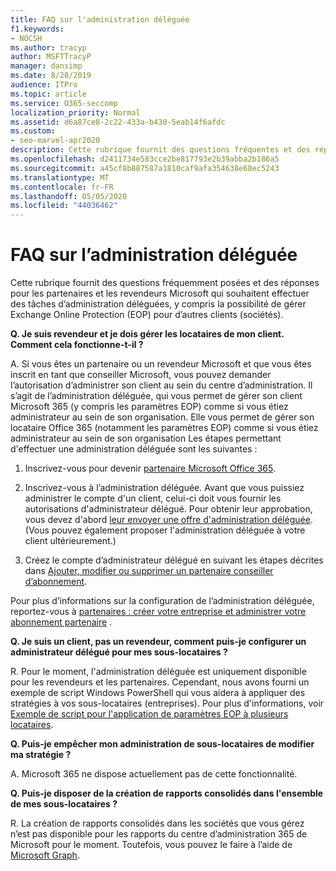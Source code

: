 ```yaml
---
title: FAQ sur l'administration déléguée
f1.keywords:
- NOCSH
ms.author: tracyp
author: MSFTTracyP
manager: dansimp
ms.date: 8/28/2019
audience: ITPro
ms.topic: article
ms.service: O365-seccomp
localization_priority: Normal
ms.assetid: d6a87ce8-2c22-433a-b430-5eab14f6afdc
ms.custom:
- seo-marvel-apr2020
description: Cette rubrique fournit des questions fréquentes et des réponses pour les partenaires et les revendeurs Microsoft qui souhaitent effectuer des tâches d’administration Microsoft 365 déléguées.
ms.openlocfilehash: d2411734e583cce2be817793e2b39abba2b186a5
ms.sourcegitcommit: a45cf8b887587a1810caf9afa354638e68ec5243
ms.translationtype: MT
ms.contentlocale: fr-FR
ms.lasthandoff: 05/05/2020
ms.locfileid: "44036462"
---
```

# <a name="delegated-administration-faq"></a>FAQ sur l’administration déléguée

Cette rubrique fournit des questions fréquemment posées et des réponses pour les partenaires et les revendeurs Microsoft qui souhaitent effectuer des tâches d’administration déléguées, y compris la possibilité de gérer Exchange Online Protection (EOP) pour d’autres clients (sociétés).

**Q. Je suis revendeur et je dois gérer les locataires de mon client. Comment cela fonctionne-t-il ?**

A. Si vous êtes un partenaire ou un revendeur Microsoft et que vous êtes inscrit en tant que conseiller Microsoft, vous pouvez demander l’autorisation d’administrer son client au sein du centre d’administration. Il s’agit de l’administration déléguée, qui vous permet de gérer son client Microsoft 365 (y compris les paramètres EOP) comme si vous étiez administrateur au sein de son organisation. Elle vous permet de gérer son locataire Office 365 (notamment les paramètres EOP) comme si vous étiez administrateur au sein de son organisation Les étapes permettant d'effectuer une administration déléguée sont les suivantes :

1. Inscrivez-vous pour devenir [partenaire Microsoft Office 365](https://aka.ms/cloudbenefits).

2. Inscrivez-vous à l’administration déléguée. Avant que vous puissiez administrer le compte d'un client, celui-ci doit vous fournir les autorisations d'administrateur délégué. Pour obtenir leur approbation, vous devez d'abord [leur envoyer une offre d'administration déléguée](https://support.office.com/article/26530dc0-ebba-415b-86b1-b55bc06b073e). (Vous pouvez également proposer l'administration déléguée à votre client ultérieurement.)

3. Créez le compte d’administrateur délégué en suivant les étapes décrites dans [Ajouter, modifier ou supprimer un partenaire conseiller d’abonnement](https://docs.microsoft.com/office365/admin/misc/add-partner).

Pour plus d’informations sur la configuration de l’administration déléguée, reportez-vous à [partenaires : créer votre entreprise et administrer votre abonnement partenaire](https://support.office.com/article/30dd1681-47e0-4cbc-abfe-a222cd111319) .

**Q. Je suis un client, pas un revendeur, comment puis-je configurer un administrateur délégué pour mes sous-locataires ?**

R. Pour le moment, l'administration déléguée est uniquement disponible pour les revendeurs et les partenaires. Cependant, nous avons fourni un exemple de script Windows PowerShell qui vous aidera à appliquer des stratégies à vos sous-locataires (entreprises). Pour plus d'informations, voir [Exemple de script pour l'application de paramètres EOP à plusieurs locataires](sample-script-for-applying-eop-settings-to-multiple-tenants.md).

**Q. Puis-je empêcher mon administration de sous-locataires de modifier ma stratégie ?**

A. Microsoft 365 ne dispose actuellement pas de cette fonctionnalité.

**Q. Puis-je disposer de la création de rapports consolidés dans l'ensemble de mes sous-locataires ?**

R. La création de rapports consolidés dans les sociétés que vous gérez n’est pas disponible pour les rapports du centre d’administration 365 de Microsoft pour le moment. Toutefois, vous pouvez le faire à l’aide de [Microsoft Graph](https://docs.microsoft.com/graph/overview).
